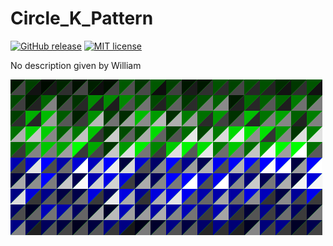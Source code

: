# Circle_K_Pattern

[![GitHub release](https://img.shields.io/github/release/IsNotAvaliable/Circle_K_Pattern.svg)](https://GitHub.com/IsNotAvaliable/Circle_K_Pattern/releases/)
[![MIT license](https://img.shields.io/github/license/IsNotAvaliable/Circle_K_Pattern)](https://IsNotAvaliable.mit-license.org/)

No description given by William

![result](result_william.png)
